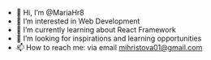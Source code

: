 - 👋 Hi, I’m @MariaHr8
- 👀 I’m interested in Web Development
- 🌱 I’m currently learning about React Framework
- 💞️ I’m looking for inspirations and learning opportunities
- 📫 How to reach me: via email mihristova01@gmail.com

<!---
MariaHr8/MariaHr8 is a ✨ special ✨ repository because its `README.md` (this file) appears on your GitHub profile.
You can click the Preview link to take a look at your changes.
--->
